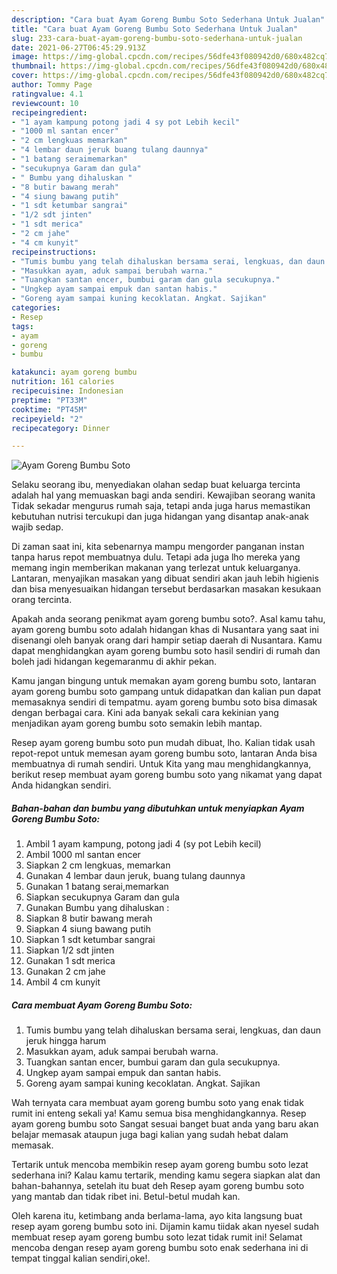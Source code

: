 ```yaml
---
description: "Cara buat Ayam Goreng Bumbu Soto Sederhana Untuk Jualan"
title: "Cara buat Ayam Goreng Bumbu Soto Sederhana Untuk Jualan"
slug: 233-cara-buat-ayam-goreng-bumbu-soto-sederhana-untuk-jualan
date: 2021-06-27T06:45:29.913Z
image: https://img-global.cpcdn.com/recipes/56dfe43f080942d0/680x482cq70/ayam-goreng-bumbu-soto-foto-resep-utama.jpg
thumbnail: https://img-global.cpcdn.com/recipes/56dfe43f080942d0/680x482cq70/ayam-goreng-bumbu-soto-foto-resep-utama.jpg
cover: https://img-global.cpcdn.com/recipes/56dfe43f080942d0/680x482cq70/ayam-goreng-bumbu-soto-foto-resep-utama.jpg
author: Tommy Page
ratingvalue: 4.1
reviewcount: 10
recipeingredient:
- "1 ayam kampung potong jadi 4 sy pot Lebih kecil"
- "1000 ml santan encer"
- "2 cm lengkuas memarkan"
- "4 lembar daun jeruk buang tulang daunnya"
- "1 batang seraimemarkan"
- "secukupnya Garam dan gula"
- " Bumbu yang dihaluskan "
- "8 butir bawang merah"
- "4 siung bawang putih"
- "1 sdt ketumbar sangrai"
- "1/2 sdt jinten"
- "1 sdt merica"
- "2 cm jahe"
- "4 cm kunyit"
recipeinstructions:
- "Tumis bumbu yang telah dihaluskan bersama serai, lengkuas, dan daun jeruk hingga harum"
- "Masukkan ayam, aduk sampai berubah warna."
- "Tuangkan santan encer, bumbui garam dan gula secukupnya."
- "Ungkep ayam sampai empuk dan santan habis."
- "Goreng ayam sampai kuning kecoklatan. Angkat. Sajikan"
categories:
- Resep
tags:
- ayam
- goreng
- bumbu

katakunci: ayam goreng bumbu 
nutrition: 161 calories
recipecuisine: Indonesian
preptime: "PT33M"
cooktime: "PT45M"
recipeyield: "2"
recipecategory: Dinner

---
```



![Ayam Goreng Bumbu Soto](https://img-global.cpcdn.com/recipes/56dfe43f080942d0/680x482cq70/ayam-goreng-bumbu-soto-foto-resep-utama.jpg)

Selaku seorang ibu, menyediakan olahan sedap buat keluarga tercinta adalah hal yang memuaskan bagi anda sendiri. Kewajiban seorang  wanita Tidak sekadar mengurus rumah saja, tetapi anda juga harus memastikan kebutuhan nutrisi tercukupi dan juga hidangan yang disantap anak-anak wajib sedap.

Di zaman  saat ini, kita sebenarnya mampu mengorder panganan instan tanpa harus repot membuatnya dulu. Tetapi ada juga lho mereka yang memang ingin memberikan makanan yang terlezat untuk keluarganya. Lantaran, menyajikan masakan yang dibuat sendiri akan jauh lebih higienis dan bisa menyesuaikan hidangan tersebut berdasarkan masakan kesukaan orang tercinta. 



Apakah anda seorang penikmat ayam goreng bumbu soto?. Asal kamu tahu, ayam goreng bumbu soto adalah hidangan khas di Nusantara yang saat ini disenangi oleh banyak orang dari hampir setiap daerah di Nusantara. Kamu dapat menghidangkan ayam goreng bumbu soto hasil sendiri di rumah dan boleh jadi hidangan kegemaranmu di akhir pekan.

Kamu jangan bingung untuk memakan ayam goreng bumbu soto, lantaran ayam goreng bumbu soto gampang untuk didapatkan dan kalian pun dapat memasaknya sendiri di tempatmu. ayam goreng bumbu soto bisa dimasak dengan berbagai cara. Kini ada banyak sekali cara kekinian yang menjadikan ayam goreng bumbu soto semakin lebih mantap.

Resep ayam goreng bumbu soto pun mudah dibuat, lho. Kalian tidak usah repot-repot untuk memesan ayam goreng bumbu soto, lantaran Anda bisa membuatnya di rumah sendiri. Untuk Kita yang mau menghidangkannya, berikut resep membuat ayam goreng bumbu soto yang nikamat yang dapat Anda hidangkan sendiri.

<!--inarticleads1-->

##### Bahan-bahan dan bumbu yang dibutuhkan untuk menyiapkan Ayam Goreng Bumbu Soto:

1. Ambil 1 ayam kampung, potong jadi 4 (sy pot Lebih kecil)
1. Ambil 1000 ml santan encer
1. Siapkan 2 cm lengkuas, memarkan
1. Gunakan 4 lembar daun jeruk, buang tulang daunnya
1. Gunakan 1 batang serai,memarkan
1. Siapkan secukupnya Garam dan gula
1. Gunakan  Bumbu yang dihaluskan :
1. Siapkan 8 butir bawang merah
1. Siapkan 4 siung bawang putih
1. Siapkan 1 sdt ketumbar sangrai
1. Siapkan 1/2 sdt jinten
1. Gunakan 1 sdt merica
1. Gunakan 2 cm jahe
1. Ambil 4 cm kunyit




<!--inarticleads2-->

##### Cara membuat Ayam Goreng Bumbu Soto:

1. Tumis bumbu yang telah dihaluskan bersama serai, lengkuas, dan daun jeruk hingga harum
1. Masukkan ayam, aduk sampai berubah warna.
1. Tuangkan santan encer, bumbui garam dan gula secukupnya.
1. Ungkep ayam sampai empuk dan santan habis.
1. Goreng ayam sampai kuning kecoklatan. Angkat. Sajikan




Wah ternyata cara membuat ayam goreng bumbu soto yang enak tidak rumit ini enteng sekali ya! Kamu semua bisa menghidangkannya. Resep ayam goreng bumbu soto Sangat sesuai banget buat anda yang baru akan belajar memasak ataupun juga bagi kalian yang sudah hebat dalam memasak.

Tertarik untuk mencoba membikin resep ayam goreng bumbu soto lezat sederhana ini? Kalau kamu tertarik, mending kamu segera siapkan alat dan bahan-bahannya, setelah itu buat deh Resep ayam goreng bumbu soto yang mantab dan tidak ribet ini. Betul-betul mudah kan. 

Oleh karena itu, ketimbang anda berlama-lama, ayo kita langsung buat resep ayam goreng bumbu soto ini. Dijamin kamu tiidak akan nyesel sudah membuat resep ayam goreng bumbu soto lezat tidak rumit ini! Selamat mencoba dengan resep ayam goreng bumbu soto enak sederhana ini di tempat tinggal kalian sendiri,oke!.

